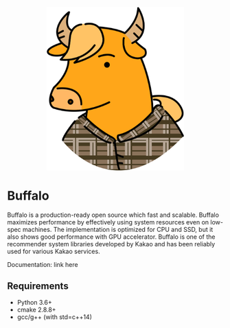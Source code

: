 <center><img src="./docs/buffalo.png" width="320px"></center>


# Buffalo
Buffalo is a production-ready open source which fast and scalable. Buffalo maximizes performance by effectively using system resources even on low-spec machines. The implementation is optimized for CPU and SSD, but it also shows good performance with GPU accelerator. Buffalo is one of the recommender system libraries developed by Kakao and has been reliably used for various Kakao services.


Documentation: link here

## Requirements
- Python 3.6+
- cmake 2.8.8+
- gcc/g++ (with std=c++14)
